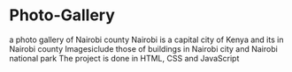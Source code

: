# Photo-Gallery
a photo gallery of Nairobi county
Nairobi is a capital city of Kenya and its in Nairobi county
Imagesiclude those of buildings in Nairobi city and Nairobi national park
The project is done in HTML, CSS and JavaScript
